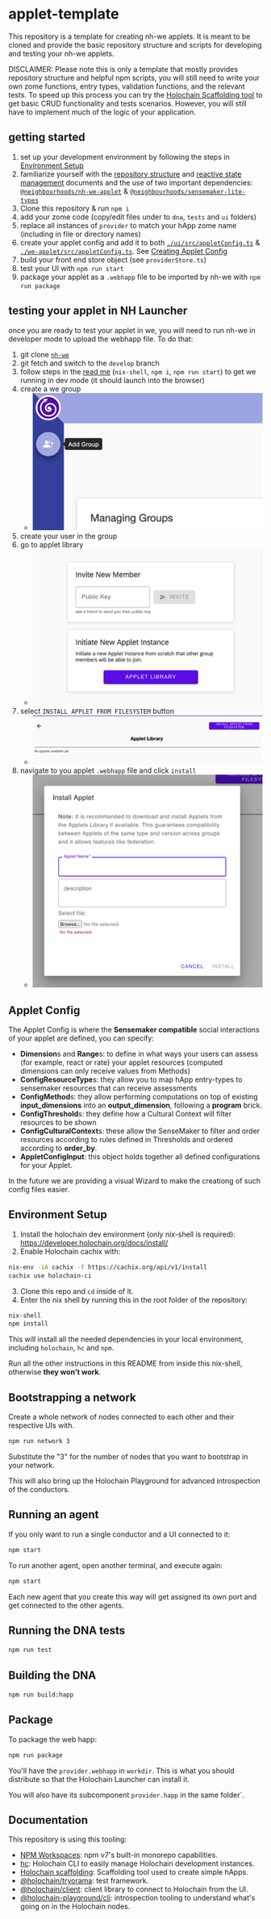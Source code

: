 # applet-template
This repository is a template for creating nh-we applets. It is meant to be cloned and provide the basic repository structure and scripts for developing and testing your nh-we applets.

DISCLAIMER: Please note this is only a template that mostly provides repository structure and helpful npm scripts, you will still need to write your own zome functions, entry types, validation functions, and the relevant tests. To speed up this process you can try the [Holochain Scaffolding tool](https://github.com/holochain/scaffolding/) to get basic CRUD functionality and tests scenarios. However, you will still have to implement much of the logic of your application.

## getting started
1. set up your development environment by following the steps in [Environment Setup](#environment-setup)
1. familiarize yourself with the [repository structure](./STRUCTURE.md) and [reactive state management](./REACTIVE-STATE-MANAGEMENT.md) documents and the use of two important dependencies: [`@neighbourhoods/nh-we-applet`](https://www.npmjs.com/package/@neighbourhoods/nh-we-applet) & [`@neighbourhoods/sensemaker-lite-types`](https://www.npmjs.com/package/@neighbourhoods/sensemaker-lite-types)
1. Clone this repository & run `npm i`
1. add your zome code (copy/edit files under to `dna`, `tests` and `ui` folders)
1. replace all instances of `provider` to match your hApp zome name (including in file or directory names)
1. create your applet config and add it to both [`./ui/src/appletConfig.ts`](./ui/src/appletConfig.ts) & [`./we-applet/src/appletConfig.ts`](./we-applet/src/appletConfig.ts). See [Creating Applet Config](#applet-config)
1. build your front end store object (see `providerStore.ts`)
1. test your UI with `npm run start`
1. package your applet as a `.webhapp` file to be imported by nh-we with `npm run package`

## testing your applet in NH Launcher
once you are ready to test your applet in we, you will need to run nh-we in developer mode to upload the webhapp file. To do that:
1. git clone [`nh-we`](https://github.com/neighbour-hoods/nh-we)
1. git fetch and switch to the `develop` branch
1. follow steps in the [read me](https://github.com/neighbour-hoods/nh-we/tree/develop) (`nix-shell`, `npm i`, `npm run start`) to get we running in dev mode (it should launch into the browser)
1. create a we group
    - ![create group button](./images/add-group.png)
1. create your user in the group
1. go to applet library
    - ![applet library button](./images/applet-library.png)
1. select `INSTALL APPLET FROM FILESYSTEM` button
    - ![install from file button](./images/install-from-filesystem.png)
1. navigate to you applet `.webhapp` file and click `install`
    - ![select applet file](./images/select-applet-file.png)

## Applet Config
The Applet Config is where the **Sensemaker compatible** social interactions of your applet are defined, you can specify:

- **Dimension**s and **Range**s: to define in what ways your users can assess (for example, react or rate) your applet resources (computed dimensions can only receive values from Methods)
- **ConfigResourceType**s: they allow you to map hApp entry-types to sensemaker resources that can receive assessments
- **ConfigMethod**s: they allow performing computations on top of existing __input_dimensions__ into an __output_dimension__, following a __program__ brick. 
- **ConfigThreshold**s: they define how a Cultural Context will filter resources to be shown
- **ConfigCulturalContext**s: these allow the SenseMaker to filter and order resources according to rules defined in Thresholds and ordered according to __order_by__.
- **AppletConfigInput**: this object holds together all defined configurations for your Applet.

In the future we are providing a visual Wizard to make the creationg of such config files easier.

## Environment Setup

1. Install the holochain dev environment (only nix-shell is required): https://developer.holochain.org/docs/install/
2. Enable Holochain cachix with:

```bash
nix-env -iA cachix -f https://cachix.org/api/v1/install
cachix use holochain-ci
```

3. Clone this repo and `cd` inside of it.
4. Enter the nix shell by running this in the root folder of the repository: 

```bash
nix-shell
npm install
```

This will install all the needed dependencies in your local environment, including `holochain`, `hc` and `npm`.

Run all the other instructions in this README from inside this nix-shell, otherwise **they won't work**.

## Bootstrapping a network

Create a whole network of nodes connected to each other and their respective UIs with.

```bash
npm run network 3
```

Substitute the "3" for the number of nodes that you want to bootstrap in your network.

This will also bring up the Holochain Playground for advanced introspection of the conductors.

## Running an agent
 
If you only want to run a single conductor and a UI connected to it:

```bash
npm start
```

To run another agent, open another terminal, and execute again:

```bash
npm start
```

Each new agent that you create this way will get assigned its own port and get connected to the other agents.

## Running the DNA tests

```bash
npm run test
```

## Building the DNA

```bash
npm run build:happ
```

## Package

To package the web happ:

``` bash
npm run package
```

You'll have the `provider.webhapp` in `workdir`. This is what you should distribute so that the Holochain Launcher can install it.

You will also have its subcomponent `provider.happ` in the same folder`.

## Documentation

This repository is using this tooling:

- [NPM Workspaces](https://docs.npmjs.com/cli/v7/using-npm/workspaces/): npm v7's built-in monorepo capabilities.
- [hc](https://github.com/holochain/holochain/tree/develop/crates/hc): Holochain CLI to easily manage Holochain development instances.
- [Holochain scaffolding](https://github.com/holochain/scaffolding/): Scaffolding tool used to create simple hApps.
- [@holochain/tryorama](https://www.npmjs.com/package/@holochain/tryorama): test framework.
- [@holochain/client](https://www.npmjs.com/package/@holochain/client): client library to connect to Holochain from the UI.
- [@holochain-playground/cli](https://www.npmjs.com/package/@holochain-playground/cli): introspection tooling to understand what's going on in the Holochain nodes.
